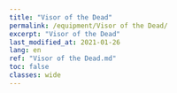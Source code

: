 ```yaml
---
title: "Visor of the Dead"
permalink: /equipment/Visor of the Dead/
excerpt: "Visor of the Dead"
last_modified_at: 2021-01-26
lang: en
ref: "Visor of the Dead.md"
toc: false
classes: wide
---
```


